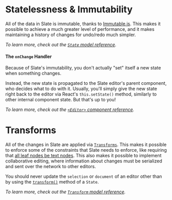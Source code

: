 
# Statelessness & Immutability

All of the data in Slate is immutable, thanks to [Immutable.js](https://facebook.github.io/immutable-js/). This makes it possible to achieve a much greater level of performance, and it makes maintaining a history of changes for undo/redo much simpler.

_To learn more, check out the [`State` model reference](../reference/models/state.md)._


#### The `onChange` Handler

Because of Slate's immutability, you don't actually "set" itself a new state when something changes. 

Instead, the new state is propagated to the Slate editor's parent component, who decides what to do with it. Usually, you'll simply give the new state right back to the editor via React's `this.setState()` method, similarly to other internal component state. But that's up to you!

_To learn more, check out the [`<Editor>` component reference](../reference/components/editor.md)._


# Transforms

All of the changes in Slate are applied via [`Transforms`](../reference/models/transform.md). This makes it possible to enforce some of the constraints that Slate needs to enforce, like requiring that [all leaf nodes be text nodes](./the-document-model.md#leaf-text-nodes). This also makes it possible to implement collaborative editing, where information about changes must be serialized and sent over the network to other editors.

You should never update the `selection` or `document` of an editor other than by using the [`transform()`](../reference/models/state.md#transform) method of a `State`.

_To learn more, check out the [`Transform` model reference](../reference/models/transform.md)._
